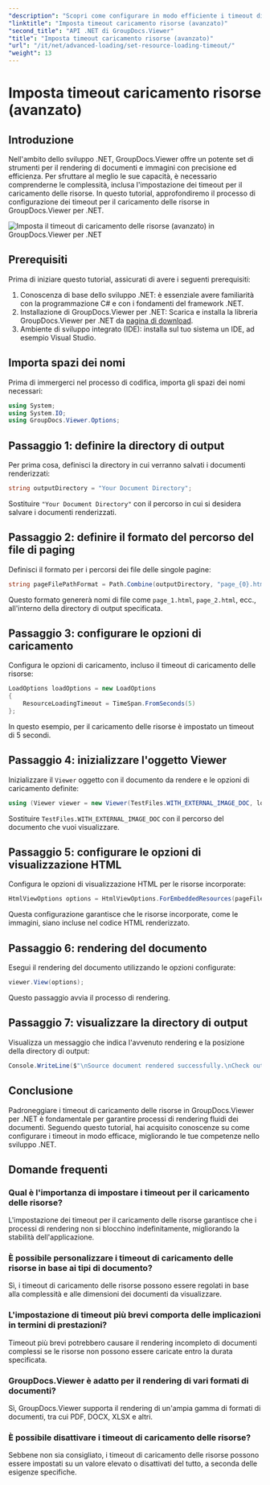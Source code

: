 ```yaml
---
"description": "Scopri come configurare in modo efficiente i timeout di caricamento delle risorse in GroupDocs.Viewer per .NET. Gestisci il rendering dei documenti con precisione e stabilità."
"linktitle": "Imposta timeout caricamento risorse (avanzato)"
"second_title": "API .NET di GroupDocs.Viewer"
"title": "Imposta timeout caricamento risorse (avanzato)"
"url": "/it/net/advanced-loading/set-resource-loading-timeout/"
"weight": 13
---
```


# Imposta timeout caricamento risorse (avanzato)

## Introduzione
Nell'ambito dello sviluppo .NET, GroupDocs.Viewer offre un potente set di strumenti per il rendering di documenti e immagini con precisione ed efficienza. Per sfruttare al meglio le sue capacità, è necessario comprenderne le complessità, inclusa l'impostazione dei timeout per il caricamento delle risorse. In questo tutorial, approfondiremo il processo di configurazione dei timeout per il caricamento delle risorse in GroupDocs.Viewer per .NET.

![Imposta il timeout di caricamento delle risorse (avanzato) in GroupDocs.Viewer per .NET](/viewer/advanced-loading/set-resource-loading-timeout-img.png)

## Prerequisiti
Prima di iniziare questo tutorial, assicurati di avere i seguenti prerequisiti:
1. Conoscenza di base dello sviluppo .NET: è essenziale avere familiarità con la programmazione C# e con i fondamenti del framework .NET.
2. Installazione di GroupDocs.Viewer per .NET: Scarica e installa la libreria GroupDocs.Viewer per .NET da [pagina di download](https://releases.groupdocs.com/viewer/net/).
3. Ambiente di sviluppo integrato (IDE): installa sul tuo sistema un IDE, ad esempio Visual Studio.

## Importa spazi dei nomi
Prima di immergerci nel processo di codifica, importa gli spazi dei nomi necessari:
```csharp
using System;
using System.IO;
using GroupDocs.Viewer.Options;
```

## Passaggio 1: definire la directory di output
Per prima cosa, definisci la directory in cui verranno salvati i documenti renderizzati:
```csharp
string outputDirectory = "Your Document Directory";
```
Sostituire `"Your Document Directory"` con il percorso in cui si desidera salvare i documenti renderizzati.
## Passaggio 2: definire il formato del percorso del file di paging
Definisci il formato per i percorsi dei file delle singole pagine:
```csharp
string pageFilePathFormat = Path.Combine(outputDirectory, "page_{0}.html");
```
Questo formato genererà nomi di file come `page_1.html`, `page_2.html`, ecc., all'interno della directory di output specificata.
## Passaggio 3: configurare le opzioni di caricamento
Configura le opzioni di caricamento, incluso il timeout di caricamento delle risorse:
```csharp
LoadOptions loadOptions = new LoadOptions
{
    ResourceLoadingTimeout = TimeSpan.FromSeconds(5)
};
```
In questo esempio, per il caricamento delle risorse è impostato un timeout di 5 secondi.
## Passaggio 4: inizializzare l'oggetto Viewer
Inizializzare il `Viewer` oggetto con il documento da rendere e le opzioni di caricamento definite:
```csharp
using (Viewer viewer = new Viewer(TestFiles.WITH_EXTERNAL_IMAGE_DOC, loadOptions))
```
Sostituire `TestFiles.WITH_EXTERNAL_IMAGE_DOC` con il percorso del documento che vuoi visualizzare.
## Passaggio 5: configurare le opzioni di visualizzazione HTML
Configura le opzioni di visualizzazione HTML per le risorse incorporate:
```csharp
HtmlViewOptions options = HtmlViewOptions.ForEmbeddedResources(pageFilePathFormat);
```
Questa configurazione garantisce che le risorse incorporate, come le immagini, siano incluse nel codice HTML renderizzato.
## Passaggio 6: rendering del documento
Esegui il rendering del documento utilizzando le opzioni configurate:
```csharp
viewer.View(options);
```
Questo passaggio avvia il processo di rendering.
## Passaggio 7: visualizzare la directory di output
Visualizza un messaggio che indica l'avvenuto rendering e la posizione della directory di output:
```csharp
Console.WriteLine($"\nSource document rendered successfully.\nCheck output in {outputDirectory}.");
```

## Conclusione
Padroneggiare i timeout di caricamento delle risorse in GroupDocs.Viewer per .NET è fondamentale per garantire processi di rendering fluidi dei documenti. Seguendo questo tutorial, hai acquisito conoscenze su come configurare i timeout in modo efficace, migliorando le tue competenze nello sviluppo .NET.
## Domande frequenti
### Qual è l'importanza di impostare i timeout per il caricamento delle risorse?
L'impostazione dei timeout per il caricamento delle risorse garantisce che i processi di rendering non si blocchino indefinitamente, migliorando la stabilità dell'applicazione.
### È possibile personalizzare i timeout di caricamento delle risorse in base ai tipi di documento?
Sì, i timeout di caricamento delle risorse possono essere regolati in base alla complessità e alle dimensioni dei documenti da visualizzare.
### L'impostazione di timeout più brevi comporta delle implicazioni in termini di prestazioni?
Timeout più brevi potrebbero causare il rendering incompleto di documenti complessi se le risorse non possono essere caricate entro la durata specificata.
### GroupDocs.Viewer è adatto per il rendering di vari formati di documenti?
Sì, GroupDocs.Viewer supporta il rendering di un'ampia gamma di formati di documenti, tra cui PDF, DOCX, XLSX e altri.
### È possibile disattivare i timeout di caricamento delle risorse?
Sebbene non sia consigliato, i timeout di caricamento delle risorse possono essere impostati su un valore elevato o disattivati del tutto, a seconda delle esigenze specifiche.
